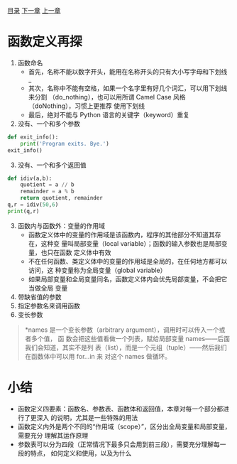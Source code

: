 [目录](README.md)   [下一章](python-1011.md)    [上一章](python-1010.md)
# 函数定义再探
1. 函数命名
    - 首先，名称不能以数字开头，能用在名称开头的只有大小写字母和下划线 _
    - 其次，名称中不能有空格，如果一个名字里有好几个词汇，可以用下划线来分割     （do_nothing），也可以用所谓 Camel Case 风格（doNothing），习惯上更推荐    使用下划线
    - 最后，绝对不能与 Python 语言的关键字（keyword）重复
2. 没有、一个和多个参数
```python
def exit_info():
    print('Program exits. Bye.')
exit_info()
```
3. 没有、一个和多个返回值
```python
def idiv(a,b):
    quotient = a // b
    remainder = a % b
    return quotient, remainder
q,r = idiv(50,6)
print(q,r)
```
3. 函数内与函数外：变量的作用域
    * 函数定义体中的变量的作用域是该函数内，程序的其他部分不知道其存在，这种变    量叫局部变量（local variable）；函数的输入参数也是局部变量，也只在函数     定义体中有效
    * 不在任何函数、类定义体中的变量的作用域是全局的，在任何地方都可以访问，这    种变量称为全局变量（global variable）
    * 如果局部变量和全局变量同名，函数定义体内会优先局部变量，不会把它当做全局    变量
4. 带缺省值的参数  
5. 指定参数名来调用函数
6. 变长参数
> *names 是一个变长参数（arbitrary argument），调用时可以传入一个或者多个值，     函 数会把这些值看做一个列表，赋给局部变量 names——后面我们会知道，其实不是列     表（list），而是一个元组（tuple）——然后我们在函数体中可以用 for...in 来        对这个 names 做循环。

# 小结
* 函数定义四要素：函数名、参数表、函数体和返回值，本章对每一个部分都进行了更深入   的说明，尤其是一些特殊的用法
* 函数定义内外是两个不同的“作用域（scope）”，区分出全局变量和局部变量，需要充分   理解其运作原理
* 参数表可以分为四段（正常情况下最多只会用到前三段），需要充分理解每一段的特点，   如何定义和使用，以及为什么



